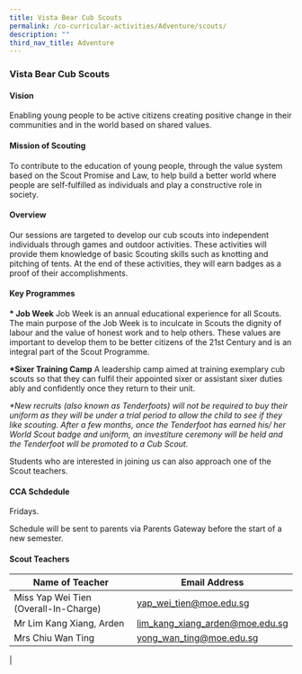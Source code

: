 ```yaml
---
title: Vista Bear Cub Scouts
permalink: /co-curricular-activities/Adventure/scouts/
description: ""
third_nav_title: Adventure
---
```

### Vista Bear Cub Scouts

#### Vision
Enabling young people to be active citizens creating positive change in their communities and in the world based on shared values.

#### Mission of Scouting
To contribute to the education of young people, through the value system based on the Scout Promise and Law, to help build a better world where people are self-fulfilled as individuals and play a constructive role in society.

#### Overview
Our sessions are targeted to develop our cub scouts into independent individuals through games and outdoor activities. These activities will provide them knowledge of basic Scouting skills such as knotting and pitching of tents. At the end of these activities, they will earn badges as a proof of their accomplishments.

#### Key Programmes
**\* Job Week**
Job Week is an annual educational experience for all Scouts. The main purpose of the Job Week is to inculcate in Scouts the dignity of labour and the value of honest work and to help others. These values are important to develop them to be better citizens of the 21st Century and is an integral part of the Scout Programme.

**\*Sixer Training Camp**
A leadership camp aimed at training exemplary cub scouts so that they can fulfil their appointed sixer or assistant sixer duties ably and confidently once they return to their unit.

 _\*New recruits (also known as Tenderfoots) will not be required to buy their uniform as they will be under a trial period to allow the child to see if they like scouting. After a few months, once the Tenderfoot has earned his/ her World Scout badge and uniform, an investiture ceremony will be held and the Tenderfoot will be promoted to a Cub Scout._
 
 Students who are interested in joining us can also approach one of the Scout teachers.
 
 #### CCA Schdedule
Fridays.

Schedule will be sent to parents via Parents Gateway before the start of a new semester.

#### Scout Teachers

| Name of Teacher | Email Address |
|---|---|
| Miss Yap Wei Tien (Overall-In-Charge) |[yap_wei_tien@moe.edu.sg](yap_wei_tien@moe.edu.sg)|
| Mr Lim Kang Xiang, Arden |[lim_kang_xiang_arden@moe.edu.sg](lim_kang_xiang_arden@moe.edu.sg)|
| Mrs Chiu Wan Ting |[yong_wan_ting@moe.edu.sg](yong_wan_ting@moe.edu.sg)|
|